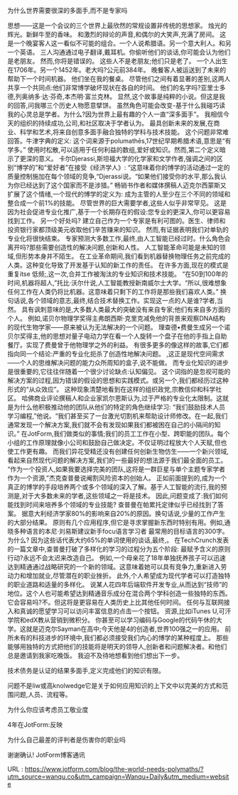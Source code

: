  
 为什么世界需要很深的多面手,而不是专家吗 
  
 思想——这是一个会议的三个世界上最欣然的常规设置非传统的思想家。 
 烛光的辉光。新鲜牛至的香味。 
 和激烈的辩论的声音,和偶尔的大笑声,充满了房间。 
 这是一个晚宴客人这一看似不可能的组合。一个人说希腊语。另一个意大利人。和另一个英语。 
 三人沟通通过电子翻译,戴耳机。你偷听他们的谈话,你可能会认为他们是老朋友。 
 然而,你将是错误的。 
 这些人不是老朋友;他们只是老了。 
 一个人出生在1706年。另一个1452年。老大吗?公元前384年。 
 晚餐客人被运送到了未来的帮助下一个时间机器。 
 他们坐在我的餐桌。 
 尽管他们之间有着显著的差别,这两人共享一个共同点:他们非常博学破坏现状在各自的时间。 
 他们的名字吗?亚里士多德,列奥纳多·达·芬奇,本杰明·富兰克林。 
 显然,这个故事是纯粹的小说。但这是我的回答,问我哪三个历史人物愿意擘饼。 
 虽然角色可能会改变-基于什么我碰巧读我的心灵总是学者。为什么?因为世界上最有趣的个人一直“深多面手”。 
 我相信今天的组织的持续成功,公司,和社区取决于学者认为。 
 最具创新未来的发展,在商业、科学和艺术,将来自创意多面手融合独特的学科与技术技能。 
 这个问题非常难回答。牛津字典的定义: 
 这个词来源于polumathēs,17世纪早期希腊术语,意思是“有学多。” 
 使用时松散,可以适用于任何利益的数组,爱好或知识。然而,第二个定义暗示了更深的意义。 
 卡尔Djerassi,斯坦福大学的化学家和文学作者,强调之间的区别“博学的”和“爱好者”在接受《经济学人》: 
 “这意味着你的博学的活动通过一定的质量控制施加在每个领域的竞争,“Djerassi说。“如果他们接受你的水平,那么我认为你已经达到了这个国家而不是涉猎。” 
 畅销书作者和媒体撰稿人迈克尔西蒙斯又扩展了这个情绪,一个现代的博学的定义为: 
 成为主管的人至少在三个不同的领域和整合成一个前1%的技能。 
 尽管世界的巨大需要学者,这些人似乎非常罕见。 
 这是因为社会促进专业化推广,基于一个长期存在的假设:您专业的更深入,你可以更容易找到工作。 
 另一个好处吗? 
 建立自己作为一个专家是有利可图的。医生、律师和投资银行家都顶级美元收取他们辛苦赚来的知识。 
 然而,有证据表明我们对单轨的专业化将很快结束。 
 专家预测大多数工作,最终,由人工智能已经过时。什么角色会离开吗?那些需要创造性的解决问题,创新和人性。 
 人工智能革命可能是未知的领域,但形势本身并不陌生。 
 在工业革命期间,我们看到机器替换物理任务之前完成的人类。这种变化导致了开发基于认知的新工作的责任。 
 在许多方面,现在的模式是重复itse 
 低频;,这一次,合并工作被淘汰的专业知识和技术技能。 
 “在50到100年的时间,机器将超人,”托比·沃尔什说,人工智能教授新南威尔士大学。“所以,很难想象任何工作在人类仍将比机器。这意味着只剩下的工作将是那些我们喜欢人类。” 
 换句话说,各个领域的意志,最终,结合技术替换工作。实现这一点的人是谁?学者,当然。 
 具有讽刺意味的是,大多数人类最大的突破没有来自专家;他们有来自多方面的个人。 
 例如,诺贝尔物理学奖得主弗朗西斯·克里克减免他的背景来观察DNA结构的现代生物学家——原来被认为无法解决的一个问题。 
 理查德•费曼生成另一个诺贝尔奖得主,他的思想对量子电动力学在看一个人旋转一个盘子在他的手指上自助餐厅。实现了费曼曾于他物理学之外的利益。 
 有很多更多的像这样的故事,它们都指向同一个结论:严重的专业化扼杀了创造性地解决问题。 
 ,这正是现代空间需求——个人的思维解决问题的能力众所周知的盒子,说不能做。 
 而专业化知识的进步是很重要的,它往往伴随着一个很少讨论缺点:认知偏见。 
 这个词指的是忽视可能的解决方案的过程,因为错误的假设的思想和实践模式。或另一个,我们都经历过这种形式的“从众效应”。 
 这种现象清楚地看到在这样的组织政党,宗教信仰和科学社区。 
 哈佛商业评论撰稿人和企业家凯尔恩斯认为,过于严格的专业化太限制。这就是为什么他积极推动他的团队从他们的特定的角色继续学习: 
 “我们鼓励技术人员学习编程,”他说。“我们甚至买了一台激光切割机来帮助设计师修改。在一起,我们通常发现一个解决方案,我们就不会有发现如果我们都被困在自己的小隔间的知识。” 
 在JotForm,我们做类似的事情;我们的员工工作在小型、跨职能的团队。每个小组的工作原理就像小公司和鼓励自己做决定。不仅证明过程放大个人天赋,但也使工作更有趣。 
 而我们异花受精还没有创建任何创新生物仿生——一个新兴领域,看起来自然现代问题的解决方案,我们的一些最好的想法源于我们最全面的员工。 
 “作为一个投资人,如果我要选择完美的团队,这将是一群巨星与单个主题专家学者作为一个资源,”杰克查普曼说阉割风险资本的创始人。 
 正如前面提到的,成为一个真正的博学的手段培养两个或多个领域的深入了解。基于人工智能的流行,我的预测是,对于大多数未来的学者,这些领域之一将是技术。 
 因此,问题变成了:我们如何能找到时间来培养多个领域的专业技能? 
 查普曼在帕累托定律似乎已经找到了答案。 
 据意大利经济学家80%的影响来自20%的原因。换句话说,少量的工作产生的大部分结果。 
 原则有几个应用程序,但它是寻求掌握新东西时特别有用。例如,通晓多种语言的本尼·刘易斯建议新手focu语言学习者 
 最常用的目标语言的300字。为什么? 
 因为这些话代表大约65%的单词使用的谈话,最终,。 
 在TechCrunch发表的一篇文章中,查普曼打破了多样化的学习的过程分为五个阶段: 
 最赋予含义的原则行动?永远不会太迟来改造自己。 
 例如,一个母亲花了18年单独抚养孩子可以迅速达到精通通过战略研究的一个新的领域。这意味着她可以具有竞争力,重新进入劳动力和增加就业,尽管潜在的职业挫折。 
 此外,个人希望成为现代学者可以打造独特的职业道路和适量的多样化。 
 说某人花四年后端软件开发专业,从而达到“技师”的地位。这个人也可能希望达到精通音乐成分在混合两个学科创造一些独特的东西。 
 它会容易吗?不。但这将是更容易在人类历史上比其他任何时间。 
 任何与互联网接入和真诚的愿望学习可以访问丰富信息的点击一个按钮。 
 资源,比如iTunes U,可汗学院和edX教从营销到微积分。 
 你甚至可以学习编码与Google的代码午休的大学。这就是迈克尔Sayman在高中;今天他是4的创造者,世界100强之一的应用。 
 前所未有的科技进步的环境中,我们都必须接受我们内心的博学的某种程度上。 
 那些能够用独特的方式把他们的技能将是明天的领导人,创新者和问题解决者。和他们总是邀请到我家吃晚饭。 
 我迫不及待地想看到他们想出下一步。 
  
 技术债务是认证的结果多面手,定义完成他们的知识有限。 
  
 问题不是liw或高knolwedge它是关于如何应用知识的上下文中以完美的方式和范围问题,人员、流程等。 
  
  
 为什么你应该考虑员工敬业度 
  
  
 4年在JotForm:反映 
  
  
 为什么自己最差的评判者是伤害你的职业吗 
  
 谢谢确认! 
 JotForm博客通讯 
  
   
  URL : https://www.jotform.com/blog/the-world-needs-polymaths/?utm_source=wanqu.co&utm_campaign=Wanqu+Daily&utm_medium=website